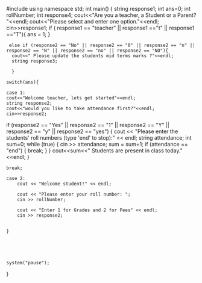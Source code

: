 #include <iostream>
 using namespace std;
int main() {
    string response1;
    int ans=0;
    int rollNumber;
    int response4;
    cout<<"Are you a teacher, a Student or a Parent? "<<endl;
    cout<<"Please select and enter one option."<<endl;
    cin>>response1;
    if ( response1 == "teacher" || response1 =="t" || response1 =="T"){
        ans = 1;
    }
    
     else if (response2 == "No" || response2 == "0" || response2 == "n" || response2 == "N" || response2 == "no" || response2 == "NO"){
      cout<<" Please update the students mid terms marks ?"<<endl;
      string response3;
      
      }
    
    switch(ans){
        
    case 1:
    cout<<"Welcome teacher, lets get started"<<endl;
    string response2;
    cout<<"would you like to take attendance first?"<<endl;
    cin>>response2;
   if (response2 == "Yes" || response2 == "1" || response2 == "Y" || response2 == "y" || response2 == "yes") {
    cout << "Please enter the students' roll numbers (type 'end' to stop):" << endl;
    string attendance;
    int sum=0;
    while (true) {
        cin >> attendance; 
        sum = sum+1;
        if (attendance == "end") { 
            break; 
        }
    }
    cout<<sum<<" Students are present in class today."<<endl;
}
    
    break;

    case 2:
        cout << "Welcome student!" << endl;
        
        cout << "Please enter your roll number: ";
        cin >> rollNumber;

        cout << "Enter 1 for Grades and 2 for Fees" << endl;
        cin >> response2;
    
    
    }
    
    
    
    
    
    system("pause");
}
